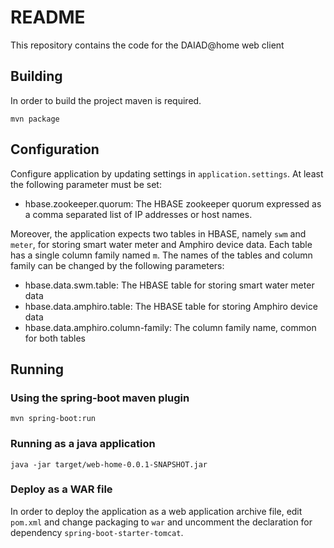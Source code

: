 # README

This repository contains the code for the DAIAD@home web client

## Building

In order to build the project maven is required.

`mvn package`

## Configuration

Configure application by updating settings in `application.settings`. At least the following parameter must be set:

* hbase.zookeeper.quorum: The HBASE zookeeper quorum expressed as a comma separated list of IP addresses or host names.

Moreover, the application expects two tables in HBASE, namely `swm` and `meter`, for storing smart water meter and Amphiro device data. Each table has a single column family named `m`. The names of the tables and column family can be changed by the following parameters:

* hbase.data.swm.table: The HBASE table for storing smart water meter data
* hbase.data.amphiro.table: The HBASE table for storing Amphiro device data
* hbase.data.amphiro.column-family: The column family name, common for both tables


## Running

### Using the spring-boot maven plugin ###

    mvn spring-boot:run
 
### Running as a java application ###

    java -jar target/web-home-0.0.1-SNAPSHOT.jar

### Deploy as a WAR file ###

In order to deploy the application as a web application archive file, edit `pom.xml` and change packaging to `war` and  uncomment the declaration for dependency `spring-boot-starter-tomcat`.
